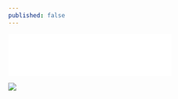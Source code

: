 ```yaml
---
published: false
---
```

<iframe frameborder="no" border="0" marginwidth="0" marginheight="0" width=330 height=86 src="//music.163.com/outchain/player?type=2&id=446935665&auto=1&height=66"></iframe>

![](https://i.loli.net/2018/12/27/5c24528c5e734.png)

